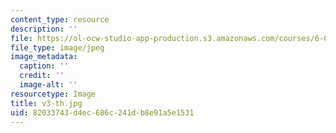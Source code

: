```yaml
---
content_type: resource
description: ''
file: https://ol-ocw-studio-app-production.s3.amazonaws.com/courses/6-004-computation-structures-spring-2017/82033743d4ec686c241db8e91a5e1531_v3-th.jpg
file_type: image/jpeg
image_metadata:
  caption: ''
  credit: ''
  image-alt: ''
resourcetype: Image
title: v3-th.jpg
uid: 82033743-d4ec-686c-241d-b8e91a5e1531
---
```

